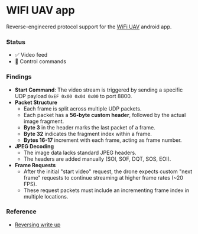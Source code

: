 # WIFI UAV app
Reverse-engineered protocol support for the [WiFi UAV](https://play.google.com/store/apps/details?id=com.lcfld.fldpublic) android app.

### Status
- ✅ Video feed
- 🚧 Control commands

### Findings
- **Start Command**: The video stream is triggered by sending a specific UDP payload `0xEF 0x00 0x04 0x00` to port 8800.
- **Packet Structure**
  - Each frame is split across multiple UDP packets.
  - Each packet has a **56-byte custom header**, followed by the actual image fragment.
  - **Byte 3** in the header marks the last packet of a frame.
  - **Byte 32** indicates the fragment index within a frame.
  - **Bytes 16-17** increment with each frame, acting as frame number.
- **JPEG Decoding**
  - The image data lacks standard JPEG headers.
  - The headers are added manually (SOI, SOF, DQT, SOS, EOI).
- **Frame Requests**
  - After the initial "start video" request, the drone expects custom "next frame" requests to continue streaming at higher frame rates (~20 FPS).
  - These request packets must include an incrementing frame index in multiple locations.

### Reference
- [Reversing write up](https://guillesanbri.com/drone-video/)
